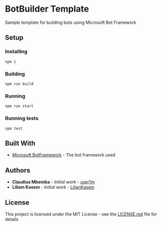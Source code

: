# BotBuilder Template

Sample template for building bots using Microsoft Bot Framework

## Setup

### Installing

```
npm i

```

### Building

```
npm run build

```

### Running

```
npm run start

```

### Running tests

```
npm test
```

## Built With

* [Microsoft BotFramework](https://dev.botframework.com) - The bot framework used



## Authors

* **Claudius Mbemba** - *Initial work* - [user1m](https://github.com/user1m)
* **Liliam Kasem** - *Initial work* - [LilianKasem](https://github.com/LilianKasem)

## License

This project is licensed under the MIT License - see the [LICENSE.md](LICENSE.md) file for details

